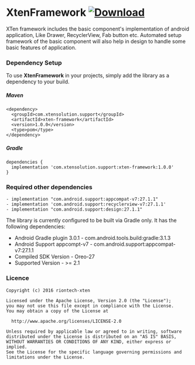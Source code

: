 # XtenFramework [ ![Download](https://api.bintray.com/packages/vaghelamithun/xtensolutions/xten-framework/images/download.svg) ](https://bintray.com/vaghelamithun/xtensolutions/xten-framework/_latestVersion)
XTen framework includes the basic component's implementation of android application, Like Drawer, RecyclerView, Fab button etc. Automated setup framework of the basic component will also help in design to handle some basic features of application.

### Dependency Setup
To use **XtenFramework** in your projects, simply add the library as a dependency to your build.

##### Maven
```
<dependency>
  <groupId>com.xtensolution.support</groupId>
  <artifactId>xten-framework</artifactId>
  <version>1.0.0</version>
  <type>pom</type>
</dependency>
```
##### Gradle
```
dependencies {
  implementation 'com.xtensolution.support:xten-framework:1.0.0'
}
```

### Required other dependencies
```
- implementation "com.android.support:appcompat-v7:27.1.1"
- implementation 'com.android.support:recyclerview-v7:27.1.1'
- implementation "com.android.support:design:27.1.1"

```

The library is currently configured to be built via Gradle only. It has the following dependencies:

* Android Gradle plugin 3.0.1 - com.android.tools.build:gradle:3.1.3
* Android Support appcompt-v7 - com.android.support:appcompat-v7:27.1.1
* Compiled SDK Version        - Oreo-27
* Supported Version           - >= 2.1


### Licence
```
Copyright (c) 2016 riontech-xten

Licensed under the Apache License, Version 2.0 (the "License");
you may not use this file except in compliance with the License.
You may obtain a copy of the License at

  http://www.apache.org/licenses/LICENSE-2.0

Unless required by applicable law or agreed to in writing, software
distributed under the License is distributed on an "AS IS" BASIS,
WITHOUT WARRANTIES OR CONDITIONS OF ANY KIND, either express or implied.
See the License for the specific language governing permissions and
limitations under the License.
```




